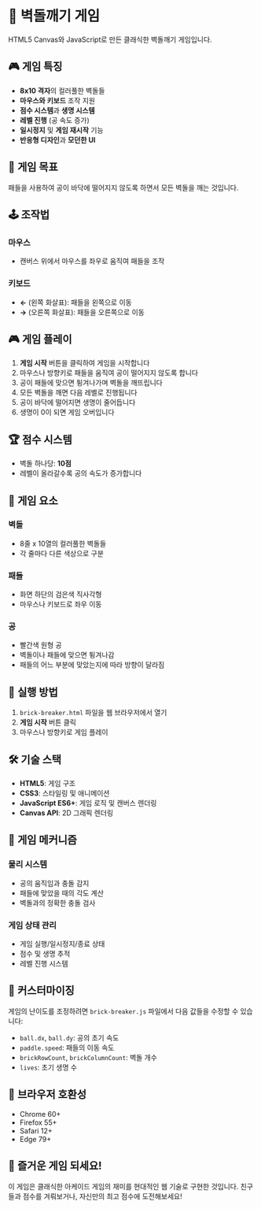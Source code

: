 # 🧱 벽돌깨기 게임

HTML5 Canvas와 JavaScript로 만든 클래식한 벽돌깨기 게임입니다.

## 🎮 게임 특징

- **8x10 격자**의 컬러풀한 벽돌들
- **마우스와 키보드** 조작 지원
- **점수 시스템**과 **생명 시스템**
- **레벨 진행** (공 속도 증가)
- **일시정지** 및 **게임 재시작** 기능
- **반응형 디자인**과 **모던한 UI**

## 🎯 게임 목표

패들을 사용하여 공이 바닥에 떨어지지 않도록 하면서 모든 벽돌을 깨는 것입니다.

## 🕹️ 조작법

### 마우스
- 캔버스 위에서 마우스를 좌우로 움직여 패들을 조작

### 키보드
- **←** (왼쪽 화살표): 패들을 왼쪽으로 이동
- **→** (오른쪽 화살표): 패들을 오른쪽으로 이동

## 🎮 게임 플레이

1. **게임 시작** 버튼을 클릭하여 게임을 시작합니다
2. 마우스나 방향키로 패들을 움직여 공이 떨어지지 않도록 합니다
3. 공이 패들에 맞으면 튕겨나가며 벽돌을 깨뜨립니다
4. 모든 벽돌을 깨면 다음 레벨로 진행됩니다
5. 공이 바닥에 떨어지면 생명이 줄어듭니다
6. 생명이 0이 되면 게임 오버입니다

## 🏆 점수 시스템

- 벽돌 하나당: **10점**
- 레벨이 올라갈수록 공의 속도가 증가합니다

## 🎨 게임 요소

### 벽돌
- 8줄 x 10열의 컬러풀한 벽돌들
- 각 줄마다 다른 색상으로 구분

### 패들
- 화면 하단의 검은색 직사각형
- 마우스나 키보드로 좌우 이동

### 공
- 빨간색 원형 공
- 벽돌이나 패들에 맞으면 튕겨나감
- 패들의 어느 부분에 맞았는지에 따라 방향이 달라짐

## 🚀 실행 방법

1. `brick-breaker.html` 파일을 웹 브라우저에서 열기
2. **게임 시작** 버튼 클릭
3. 마우스나 방향키로 게임 플레이

## 🛠️ 기술 스택

- **HTML5**: 게임 구조
- **CSS3**: 스타일링 및 애니메이션
- **JavaScript ES6+**: 게임 로직 및 캔버스 렌더링
- **Canvas API**: 2D 그래픽 렌더링

## 🎯 게임 메커니즘

### 물리 시스템
- 공의 움직임과 충돌 감지
- 패들에 맞았을 때의 각도 계산
- 벽돌과의 정확한 충돌 검사

### 게임 상태 관리
- 게임 실행/일시정지/종료 상태
- 점수 및 생명 추적
- 레벨 진행 시스템

## 🔧 커스터마이징

게임의 난이도를 조정하려면 `brick-breaker.js` 파일에서 다음 값들을 수정할 수 있습니다:

- `ball.dx`, `ball.dy`: 공의 초기 속도
- `paddle.speed`: 패들의 이동 속도
- `brickRowCount`, `brickColumnCount`: 벽돌 개수
- `lives`: 초기 생명 수

## 📱 브라우저 호환성

- Chrome 60+
- Firefox 55+
- Safari 12+
- Edge 79+

## 🎉 즐거운 게임 되세요!

이 게임은 클래식한 아케이드 게임의 재미를 현대적인 웹 기술로 구현한 것입니다. 
친구들과 점수를 겨뤄보거나, 자신만의 최고 점수에 도전해보세요!